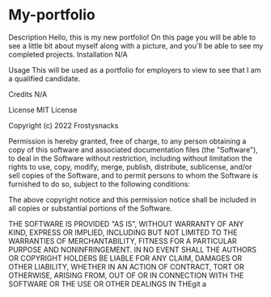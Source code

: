 # My-portfolio

Description
Hello, this is my new portfolio! On this page you will be able to see a little bit about myself along with a picture, and you'll be able to see my completed projects.
Installation
N/A

Usage
This will be used as a portfolio for employers to view to see that I am a qualified candidate.

Credits
N/A

License
MIT License

Copyright (c) 2022 Frostysnacks

Permission is hereby granted, free of charge, to any person obtaining a copy of this software and associated documentation files (the "Software"), to deal in the Software without restriction, including without limitation the rights to use, copy, modify, merge, publish, distribute, sublicense, and/or sell copies of the Software, and to permit persons to whom the Software is furnished to do so, subject to the following conditions:

The above copyright notice and this permission notice shall be included in all copies or substantial portions of the Software.

THE SOFTWARE IS PROVIDED "AS IS", WITHOUT WARRANTY OF ANY KIND, EXPRESS OR IMPLIED, INCLUDING BUT NOT LIMITED TO THE WARRANTIES OF MERCHANTABILITY, FITNESS FOR A PARTICULAR PURPOSE AND NONINFRINGEMENT. IN NO EVENT SHALL THE AUTHORS OR COPYRIGHT HOLDERS BE LIABLE FOR ANY CLAIM, DAMAGES OR OTHER LIABILITY, WHETHER IN AN ACTION OF CONTRACT, TORT OR OTHERWISE, ARISING FROM, OUT OF OR IN CONNECTION WITH THE SOFTWARE OR THE USE OR OTHER DEALINGS IN THEgit a
